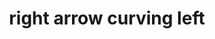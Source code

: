 ---
layout: smileys&emotion
title: right arrow curving left
emoji: right_arrow_curving_left
permalink: ↩.html
image: assets/img/3moji/right_arrow_curving_left.png
---